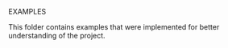 EXAMPLES 

This folder contains examples that were implemented for better understanding of the project.
